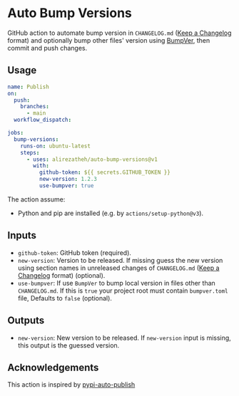 # Auto Bump Versions
GitHub action to automate bump version in `CHANGELOG.md`
([Keep a Changelog](https://keepachangelog.com/en/1.0.0/) format) and
optionally bump other files' version using
[BumpVer](https://github.com/mbarkhau/bumpver), then commit and push changes.

## Usage
```yaml
name: Publish
on:
  push:
    branches:
      - main
  workflow_dispatch:

jobs:
  bump-versions:
    runs-on: ubuntu-latest
    steps:
      - uses: alirezatheh/auto-bump-versions@v1
        with:
          github-token: ${{ secrets.GITHUB_TOKEN }}
          new-version: 1.2.3
          use-bumpver: true
```

The action assume:
- Python and pip are installed (e.g. by `actions/setup-python@v3`).

## Inputs
- `github-token`: GitHub token (required).
- `new-version`: Version to be released. If missing guess the new version using
  section names in unreleased changes of `CHANGELOG.md`
  ([Keep a Changelog](https://keepachangelog.com/en/1.0.0/) format) (optional).
- `use-bumpver`: If use `BumpVer` to bump local version in files other than
  `CHANGELOG.md`. If this is `true` your project root must contain
  `bumpver.toml` file, Defaults to `false` (optional).

## Outputs
- `new-version`: New version to be released. If `new-version` input is missing, this
  output is the guessed version.

## Acknowledgements
This action is inspired by
[pypi-auto-publish](https://github.com/etils-actions/pypi-auto-publish)
